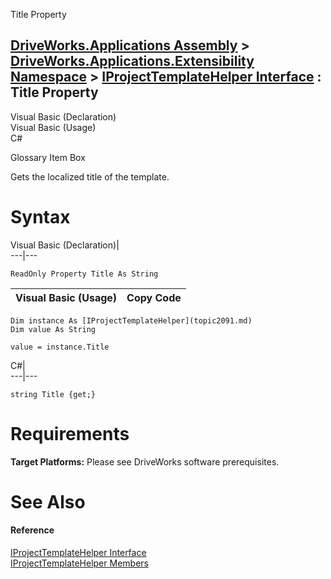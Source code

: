 Title Property   
  
[DriveWorks.Applications Assembly](topic13.md) > [DriveWorks.Applications.Extensibility Namespace](topic1995.md) > [IProjectTemplateHelper Interface](topic2091.md) : Title Property  
---  
  
Visual Basic (Declaration)    
Visual Basic (Usage)    
C# 

Glossary Item Box

Gets the localized title of the template. 

# Syntax

Visual Basic (Declaration)|   
---|---  
      
    
    ReadOnly Property Title As String  
  
Visual Basic (Usage)| Copy Code  
---|---  
      
    
    Dim instance As [IProjectTemplateHelper](topic2091.md)
    Dim value As String
     
    value = instance.Title  
  
C#|   
---|---  
      
    
    string Title {get;}  
  
# Requirements

**Target Platforms:** Please see DriveWorks software prerequisites.

# See Also

#### Reference

[IProjectTemplateHelper Interface](topic2091.md)   
[IProjectTemplateHelper Members](topic2092.md)


